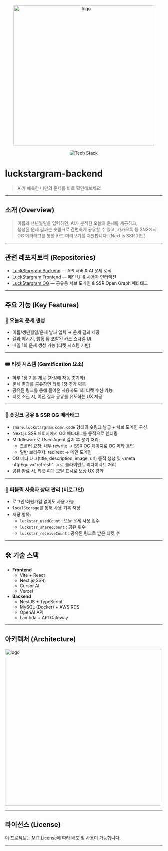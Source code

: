 <p align="center">
  <img width="450" alt="logo" src="https://github.com/user-attachments/assets/c14b85b4-0617-479c-ba2c-f4c4241db5b1"/>
</p>

<p align="center">
  <img src="https://skillicons.dev/icons?i=nestjs,ts,mysql,aws,vercel,react,vite,next" alt="Tech Stack" />
</p>

# luckstargram-backend

> AI가 예측한 나만의 운세를 바로 확인해보세요!

---

## 소개 (Overview)

> 이름과 생년월일을 입력하면, AI가 분석한 오늘의 운세를 제공하고,  
> 생성된 운세 결과는 숏링크로 간편하게 공유할 수 있고, 카카오톡 등 SNS에서  
> OG 메타태그를 통한 카드 미리보기를 지원합니다. (Next.js SSR 기반)

---

## 관련 레포지토리 (Repositories)

- [LuckStargram Backend](https://github.com/yooseungmo/luckstargram-backend) — API 서버 & AI 운세 로직
- [LuckStargram Frontend](https://github.com/yooseungmo/luckstargram-frontend) — 메인 UI & 사용자 인터랙션
- [LuckStargram OG](https://github.com/yooseungmo/luckstargram-og) — 공유용 서브 도메인 & SSR Open Graph 메타태그

---

## 주요 기능 (Key Features)

### 🥠 오늘의 운세 생성

- 이름/생년월일/운세 날짜 입력 → 운세 결과 제공
- 결과 메시지, 행동 팁 포함된 카드 스타일 UI
- 매일 1회 운세 생성 가능 (티켓 시스템 기반)

---

### 🎟️ 티켓 시스템 (Gamification 요소)

- 하루 1장 기본 제공 (자정에 자동 초기화)
- 운세 결과를 공유하면 티켓 1장 추가 획득
- 공유된 링크를 통해 들어온 사용자도 1회 티켓 수신 가능
- 티켓 소진 시, 이전 결과 공유를 유도하는 UX 제공

---

### 🔗 숏링크 공유 & SSR OG 메타태그

- `share.luckstargram.com/:code` 형태의 숏링크 발급 + 서브 도메인 구성
- Next.js SSR 페이지에서 OG 메타태그를 동적으로 렌더링
- Middleware로 User-Agent 감지 후 분기 처리:
  - 크롤러 요청: 내부 rewrite → SSR OG 페이지로 OG 메타 응답
  - 일반 브라우저: redirect → 메인 도메인
- OG 메타 태그(title, description, image, url) 동적 생성 및
  <meta httpEquiv="refresh"...>로 클라이언트 리다이렉트 처리
- 공유 완료 시, 티켓 획득 모달 표시로 보상 UX 강화

---

### 🧠 퍼블릭 사용자 상태 관리 (비로그인)

- 로그인/회원가입 없이도 사용 가능
- `localStorage`를 통해 사용 기록 저장
- 저장 항목:
  - `luckstar_usedCount` : 오늘 운세 사용 횟수
  - `luckstar_sharedCount` : 공유 횟수
  - `luckstar_receiveCount` : 공유된 링크로 받은 티켓 수

---

## 🛠 기술 스택

- **Frontend**
  - Vite + React
  - Next.js(SSR)
  - Cursor AI
  - Vercel
- **Backend**
  - NestJS + TypeScript
  - MySQL (Docker) + AWS RDS
  - OpenAI API
  - Lambda + API Gateway

---

## 아키텍처 (Architecture)

<p align="left">
  <img width="500" alt="logo" src="https://github.com/user-attachments/assets/fadacaa4-5467-4c59-953d-dc85288ebcc1"/>
</p>

---

## 라이선스 (License)

이 프로젝트는 [MIT License](./LICENSE)에 따라 배포 및 사용이 가능합니다.

---
